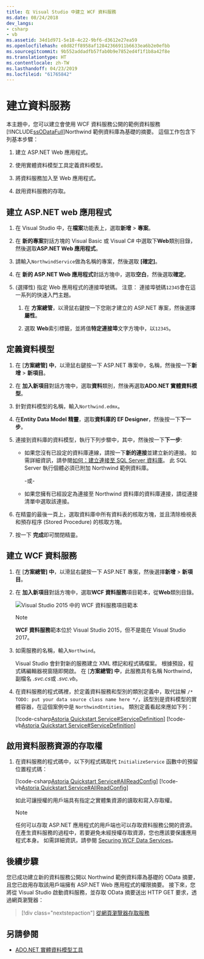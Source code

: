 ```yaml
---
title: 在 Visual Studio 中建立 WCF 資料服務
ms.date: 08/24/2018
dev_langs:
- csharp
- vb
ms.assetid: 34d1d971-5e18-4c22-9bf6-d3612e27ea59
ms.openlocfilehash: e8d82ff8958af12842366911b6633ea6b2e0efbb
ms.sourcegitcommit: 9b552addadfb57fab0b9e7852ed4f1f1b8a42f8e
ms.translationtype: HT
ms.contentlocale: zh-TW
ms.lasthandoff: 04/23/2019
ms.locfileid: "61765842"
---
```

# <a name="create-the-data-service"></a>建立資料服務

本主題中，您可以建立會使用 WCF 資料服務公開的範例資料服務[!INCLUDE[ssODataFull](../../../../includes/ssodatafull-md.md)]Northwind 範例資料庫為基礎的摘要。 這個工作包含下列基本步驟：

1. 建立 ASP.NET Web 應用程式。

2. 使用實體資料模型工具定義資料模型。

3. 將資料服務加入至 Web 應用程式。

4. 啟用資料服務的存取。

## <a name="create-the-aspnet-web-app"></a>建立 ASP.NET web 應用程式

1. 在 Visual Studio 中，在**檔案**功能表上，選取**新增** > **專案**。

1. 在 **新的專案**對話方塊的 Visual Basic 或 Visual C# 中選取下**Web**類別目錄，然後選取**ASP.NET Web 應用程式**。

1. 請輸入`NorthwindService`做為名稱的專案，然後選取 **[確定]**。

1. 在 **新的 ASP.NET Web 應用程式**對話方塊中，選取**空白**，然後選取**確定**。

1. (選擇性) 指定 Web 應用程式的連接埠號碼。 注意： 連接埠號碼`12345`會在這一系列的快速入門主題。

    1. 在 **方案總管**，以滑鼠右鍵按一下您剛才建立的 ASP.NET 專案，然後選擇**屬性**。

    2. 選取  **Web**索引標籤，並將值**特定連接埠**文字方塊中，以`12345`。

## <a name="define-the-data-model"></a>定義資料模型

1. 在 [**方案總管] 中**，以滑鼠右鍵按一下 ASP.NET 專案中，名稱，然後按一下**新增** > **新項目**。

2. 在 **加入新項目**對話方塊中，選取**資料**類別，然後再選取**ADO.NET 實體資料模型**。

3. 針對資料模型的名稱，輸入`Northwind.edmx`。

4. 在**Entity Data Model 精靈**，選取**資料庫的 EF Designer**，然後按一下**下一步**。

5. 連接到資料庫的資料模型，執行下列步驟中，其中，然後按一下**下一步**:

    - 如果您沒有已設定的資料庫連線，請按一下**新的連接**並建立新的連接。 如需詳細資訊，請參閱[如何：建立連接至 SQL Server 資料庫](https://docs.microsoft.com/previous-versions/visualstudio/visual-studio-2008/s4yys16a(v=vs.90))。 此 SQL Server 執行個體必須已附加 Northwind 範例資料庫。

         \-或-

    - 如果您擁有已經設定為連接至 Northwind 資料庫的資料庫連接，請從連接清單中選取該連接。

6. 在精靈的最後一頁上，選取資料庫中所有資料表的核取方塊，並且清除檢視表和預存程序 (Stored Procedure) 的核取方塊。

7. 按一下 **完成**即可關閉精靈。

## <a name="create-the-wcf-data-service"></a>建立 WCF 資料服務

1. 在 [**方案總管] 中**，以滑鼠右鍵按一下 ASP.NET 專案，然後選擇**新增** > **新項目**。

2. 在 **加入新項目**對話方塊中，選取**WCF 資料服務**項目範本，從**Web**類別目錄。

   ![Visual Studio 2015 中的 WCF 資料服務項目範本](media/wcf-data-service-item-template.png)

   > [!NOTE]
   > **WCF 資料服務**範本位於 Visual Studio 2015，但不是能在 Visual Studio 2017。

3. 如需服務的名稱，輸入`Northwind`。

     Visual Studio 會針對新的服務建立 XML 標記和程式碼檔案。 根據預設，程式碼編輯器視窗隨即開啟。 在 [**方案總管] 中**，此服務具有名稱 Northwind，副檔名 *.svc.cs*或 *.svc.vb*。

4. 在資料服務的程式碼裡，於定義資料服務和型別的類別定義中，取代註解 `/* TODO: put your data source class name here */`，該型別是資料模型的實體容器，在這個案例中是 `NorthwindEntities`。 類別定義看起來應如下列：

     [!code-csharp[Astoria Quickstart Service#ServiceDefinition](../../../../samples/snippets/csharp/VS_Snippets_Misc/astoria_quickstart_service/cs/northwind.svc.cs#servicedefinition)]
     [!code-vb[Astoria Quickstart Service#ServiceDefinition](../../../../samples/snippets/visualbasic/VS_Snippets_Misc/astoria_quickstart_service/vb/northwind.svc.vb#servicedefinition)]

## <a name="enable-access-to-data-service-resources"></a>啟用資料服務資源的存取權

1. 在資料服務的程式碼中，以下列程式碼取代 `InitializeService` 函數中的預留位置程式碼：

     [!code-csharp[Astoria Quickstart Service#AllReadConfig](../../../../samples/snippets/csharp/VS_Snippets_Misc/astoria_quickstart_service/cs/northwind.svc.cs#allreadconfig)]
     [!code-vb[Astoria Quickstart Service#AllReadConfig](../../../../samples/snippets/visualbasic/VS_Snippets_Misc/astoria_quickstart_service/vb/northwind.svc.vb#allreadconfig)]

     如此可讓授權的用戶端具有指定之實體集資源的讀取和寫入存取權。

    > [!NOTE]
    > 任何可以存取 ASP.NET 應用程式的用戶端也可以存取資料服務公開的資源。 在產生資料服務的過程中，若要避免未經授權存取資源，您也應該要保護應用程式本身。 如需詳細資訊，請參閱 [Securing WCF Data Services](../../../../docs/framework/data/wcf/securing-wcf-data-services.md)。

## <a name="next-steps"></a>後續步驟

您已成功建立新的資料服務公開以 Northwind 範例資料庫為基礎的 OData 摘要，且您已啟用存取該用戶端擁有 ASP.NET Web 應用程式的權限摘要。 接下來，您將從 Visual Studio 啟動資料服務，並存取 OData 摘要送出 HTTP GET 要求，透過網頁瀏覽器：

> [!div class="nextstepaction"]
> [從網頁瀏覽器存取服務](../../../../docs/framework/data/wcf/accessing-the-service-from-a-web-browser-wcf-data-services-quickstart.md)

## <a name="see-also"></a>另請參閱

- [ADO.NET 實體資料模型工具](https://docs.microsoft.com/previous-versions/dotnet/netframework-4.0/bb399249(v=vs.100))
